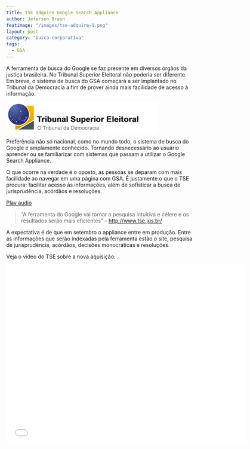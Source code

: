 ```yaml
---
title: TSE adquire Google Search Appliance
author: Jeferson Braun
featimage: "/images/tse-adquire-1.png"
layout: post
category: "busca-corporativa"
tags: 
  - GSA
---
```


A ferramenta de busca do Google se faz presente em diversos órgãos da justiça brasileira. No Tribunal Superior Eleitoral não poderia ser diferente. Em breve, o sistema de busca do GSA começará a ser implantado no Tribunal da Democracia a fim de prover ainda mais facilidade de acesso à informação.

![Logotipo do Tribunal Superior Eleitoral](/images/tse-adquire-2.png)

Preferência não só nacional, como no mundo todo, o sistema de busca do Google é amplamente conhecido. Tornando desnecessário ao usuário aprender ou se familiarizar com sistemas que passam a utilizar o Google Search Appliance.

O que ocorre na verdade é o oposto, as pessoas se deparam com mais facilidade ao navegar em uma página com GSA. É justamente o que o TSE procura: facilitar acesso às informações, além de sofisticar a busca de jurisprudência, acórdãos e resoluções.

<a href="audioembedded.html" target="myplayer">Play audio</a>

>“A ferramenta do Google vai tornar a pesquisa intuitiva e célere e os resultados serão mais eficientes” – http://www.tse.jus.br/

A expectativa é de que em setembro o appliance entre em produção. Entre as informações que serão indexadas pela ferramenta estão o site, pesquisa de jurisprudência, acórdãos, decisões monocráticas e resoluções.

Veja o vídeo do TSE sobre a nova aquisição:

<object width="640" height="480"><param name="movie" value="//www.youtube.com/v/CaAmpPeRhJE?hl=pt_BR&amp;version=3"></param><param name="allowFullScreen" value="true"></param><param name="allowscriptaccess" value="always"></param><embed src="//www.youtube.com/v/CaAmpPeRhJE?hl=pt_BR&amp;version=3" type="application/x-shockwave-flash" width="640" height="480" allowscriptaccess="always" allowfullscreen="true"></embed></object>